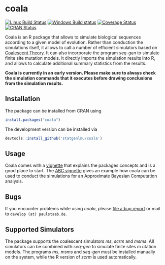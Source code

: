 coala
=====

[![Linux Build Status](https://travis-ci.org/statgenlmu/coala.png?branch=master)](https://travis-ci.org/statgenlmu/coala) 
[![Windows Build status](https://ci.appveyor.com/api/projects/status/uoduv0q64ddnqfva/branch/master?svg=true)](https://ci.appveyor.com/project/paulstaab/coala-02w83/branch/master)
[![Coverage Status](https://coveralls.io/repos/statgenlmu/coala/badge.svg?branch=master)](https://coveralls.io/r/statgenlmu/coala)
[![CRAN Status](http://www.r-pkg.org/badges/version/coala)](http://cran.r-project.org/web/packages/coala)

Coala is an R package that allows to simulate biological sequences according
to a given model of evolution.  Rather than conduction the simulations itself,
it allows to call a number of efficient simulators based on
[Coalescent Theory](https://en.wikipedia.org/wiki/Coalescent_theory). 
It can also incorporate the program _seq-gen_ to simulate finite site mutation 
models. It directly imports the simulation results into R, and allows to
calculate additional summary statistics from the results.

__Coala is currently in an early version. Please make sure to always
check the simulation commands that it executes before drawing conclusions
from the simulation results.__


Installation
------------

The package can be installed from CRAN using

```R
install.packages("coala")
```

The development version can be installed via

```R
devtools::install_github('statgenlmu/coala')
```


Usage
-----
Coala comes with a [vignette](http://rpubs.com/paulstaab/coala-introduction)
that explains the packages concepts and is a good place to start.
The [ABC vignette](http://rpubs.com/paulstaab/coala-abc) gives an example
how coala can be used to conduct the simulations for an Approximate Bayesian
Computation analysis.


Bugs
----
If you encounter problems while using _coala_, please 
[file a bug report](https://github.com/statgenlmu/coala/issues) or mail to
`develop (at) paulstaab.de`.



Supported Simulators
--------------------
The package supports the coalescent simulators _ms_, _scrm_ and _msms_.
All simulators can be combined with _seq-gen_ to simulate finite sites m
utation models. The programs _ms_, _msms_ and _seq-gen_ must be installed 
manually on the system, while the R version of _scrm_ is used automatically.



